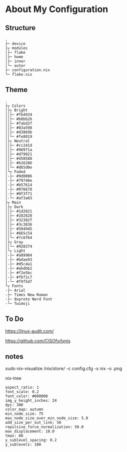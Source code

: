 # About My Configuration

## Structure

```
.
├─ device
├┬ modules
│├─ flake
│├─ home
│├─ inner
│└─ outer
├─ configuration.nix        
└─ flake.nix               
```

## Theme

```
.
├┬ Colors
│├┬ Bright
││├─ #fb4934
││├─ #b8bb26
││├─ #fabd2f
││├─ #83a598
││├─ #d3869b
││└─ #fe8019
│├┬ Neutral
││├─ #cc241d
││├─ #98971a
││├─ #d79921
││├─ #458588
││├─ #b16286
││└─ #d65d0e
│└┬ Faded
│-├─ #9d0006
│-├─ #79740e
│-├─ #b57614
│-├─ #076678
│-├─ #8f3f71
│-└─ #af3a03
├┬ Main
│├┬ Dark
││├─ #1d2021
││├─ #282828
││├─ #32302f
││├─ #3c3836
││├─ #504945
││├─ #665c54
││└─ #7c6f64
│├┬ Gray
││└─ #928374
│└┬ Light
│-├─ #a89984
│-├─ #bdae93
│-├─ #d5c4a1
│-├─ #ebdbb2
│-├─ #f2e5bc
│-├─ #fbf1c7
│-└─ #f9f5d7
└┬ Fonts
-├─ Arial
-├─ Times New Roman
-├─ 0xproto Nerd Font
-└─ Twimoji
```

## To Do 

https://linux-audit.com/

https://github.com/CISOfy/lynis

## notes

sudo nix-visualize /nix/store/<package> -c config.cfg -s nix -o <name>.png

nix-tree

```
aspect_ratio: 1
font_scale: 0.2
font_color: #000000
img_y_height_inches: 24
dpi: 300
color_map: autumn
min_node_size: 75
max_node_size_over_min_node_size: 5.0
add_size_per_out_link: 50
repulsive_force_normalization: 50.0
max_displacement: 10.0
tmax: 60
y_sublevel_spacing: 0.2
y_sublevels: 100
```